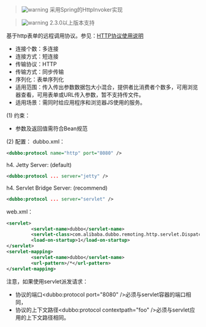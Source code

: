 > ![warning](../sources/images/check.gif) 采用Spring的HttpInvoker实现  

> ![warning](../sources/images/warning-3.gif) 2.3.0以上版本支持

基于http表单的远程调用协议。参见：[HTTP协议使用说明](#)
* 连接个数：多连接
* 连接方式：短连接
* 传输协议：HTTP
* 传输方式：同步传输
* 序列化：表单序列化
* 适用范围：传入传出参数数据包大小混合，提供者比消费者个数多，可用浏览器查看，可用表单或URL传入参数，暂不支持传文件。
* 适用场景：需同时给应用程序和浏览器JS使用的服务。

(1) 约束：  
* 参数及返回值需符合Bean规范

(2) 配置：
dubbo.xml：
```xml
<dubbo:protocol name="http" port="8080" />
```

h4. Jetty Server: (default)
```xml
<dubbo:protocol ... server="jetty" />
```

h4. Servlet Bridge Server: (recommend)
```xml
<dubbo:protocol ... server="servlet" />
```

web.xml：
```xml
<servlet>
         <servlet-name>dubbo</servlet-name>
         <servlet-class>com.alibaba.dubbo.remoting.http.servlet.DispatcherServlet</servlet-class>
         <load-on-startup>1</load-on-startup>
</servlet>
<servlet-mapping>
         <servlet-name>dubbo</servlet-name>
         <url-pattern>/*</url-pattern>
</servlet-mapping>
```

注意，如果使用servlet派发请求：
* 协议的端口<dubbo:protocol port="8080" />必须与servlet容器的端口相同，
* 协议的上下文路径<dubbo:protocol contextpath="foo" />必须与servlet应用的上下文路径相同。